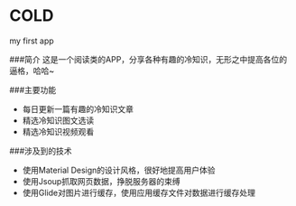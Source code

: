 # COLD
my first app

###简介
这是一个阅读类的APP，分享各种有趣的冷知识，无形之中提高各位的逼格，哈哈~

###主要功能
- 每日更新一篇有趣的冷知识文章
- 精选冷知识图文选读
- 精选冷知识视频观看

###涉及到的技术
- 使用Material Design的设计风格，很好地提高用户体验
- 使用Jsoup抓取网页数据，挣脱服务器的束缚
- 使用Glide对图片进行缓存，使用应用缓存文件对数据进行缓存处理
